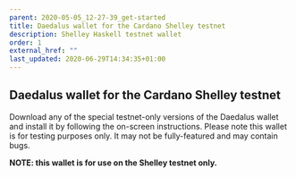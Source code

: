 ```yaml
---
parent: 2020-05-05_12-27-39_get-started
title: Daedalus wallet for the Cardano Shelley testnet
description: Shelley Haskell testnet wallet
order: 1
external_href: ""
last_updated: 2020-06-29T14:34:35+01:00
---
```

## Daedalus wallet for the Cardano Shelley testnet

Download any of the special testnet-only versions of the Daedalus wallet and install it by following the on-screen instructions. Please note this wallet is for testing purposes only. It may not be fully-featured and may contain bugs.

__NOTE: this wallet is for use on the Shelley testnet only.__


